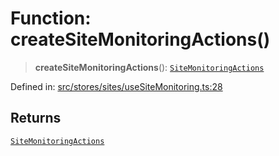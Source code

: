 # Function: createSiteMonitoringActions()

> **createSiteMonitoringActions**(): [`SiteMonitoringActions`](../interfaces/SiteMonitoringActions.md)

Defined in: [src/stores/sites/useSiteMonitoring.ts:28](https://github.com/Nick2bad4u/Uptime-Watcher/blob/2a45eeb1723f8f7089001af2c92aa07d82dfe7e4/src/stores/sites/useSiteMonitoring.ts#L28)

## Returns

[`SiteMonitoringActions`](../interfaces/SiteMonitoringActions.md)
